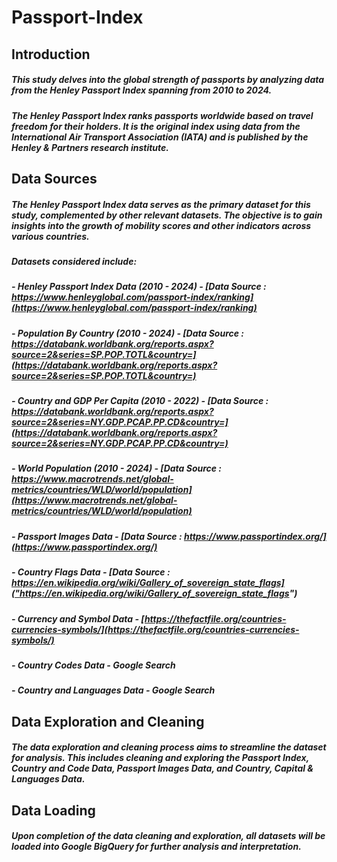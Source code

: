 # Passport-Index

## Introduction

##### This study delves into the global strength of passports by analyzing data from the Henley Passport Index spanning from 2010 to 2024. 

##### The Henley Passport Index ranks passports worldwide based on travel freedom for their holders. It is the original index using data from the _International Air Transport Association (IATA)_ and is published by the Henley & Partners research institute.

## Data Sources

##### The Henley Passport Index data serves as the primary dataset for this study, complemented by other relevant datasets. The objective is to gain insights into the growth of mobility scores and other indicators across various countries.

##### Datasets considered include:

##### - Henley Passport Index Data (2010 - 2024) - [Data Source : https://www.henleyglobal.com/passport-index/ranking](https://www.henleyglobal.com/passport-index/ranking)
##### - Population By Country (2010 - 2024) - [Data Source : https://databank.worldbank.org/reports.aspx?source=2&series=SP.POP.TOTL&country=](https://databank.worldbank.org/reports.aspx?source=2&series=SP.POP.TOTL&country=)
##### - Country and GDP Per Capita (2010 - 2022) - [Data Source : https://databank.worldbank.org/reports.aspx?source=2&series=NY.GDP.PCAP.PP.CD&country=](https://databank.worldbank.org/reports.aspx?source=2&series=NY.GDP.PCAP.PP.CD&country=)
##### - World Population (2010 - 2024) - [Data Source : https://www.macrotrends.net/global-metrics/countries/WLD/world/population](https://www.macrotrends.net/global-metrics/countries/WLD/world/population)
##### - Passport Images Data - [Data Source : https://www.passportindex.org/](https://www.passportindex.org/)
##### - Country Flags Data - [Data Source : https://en.wikipedia.org/wiki/Gallery_of_sovereign_state_flags]("https://en.wikipedia.org/wiki/Gallery_of_sovereign_state_flags")
##### - Currency and Symbol Data - [https://thefactfile.org/countries-currencies-symbols/](https://thefactfile.org/countries-currencies-symbols/)
##### - Country Codes Data - Google Search
##### - Country and Languages Data - Google Search


## Data Exploration and Cleaning

##### The data exploration and cleaning process aims to streamline the dataset for analysis. This includes cleaning and exploring the Passport Index, Country and Code Data, Passport Images Data, and Country, Capital & Languages Data.


## Data Loading

##### Upon completion of the data cleaning and exploration, all datasets will be loaded into Google BigQuery for further analysis and interpretation.
